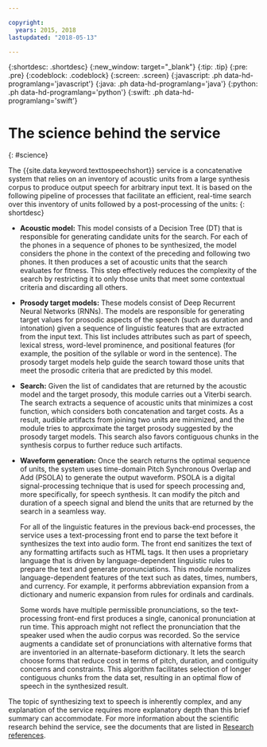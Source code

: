 ```yaml
---

copyright:
  years: 2015, 2018
lastupdated: "2018-05-13"

---
```


{:shortdesc: .shortdesc}
{:new_window: target="_blank"}
{:tip: .tip}
{:pre: .pre}
{:codeblock: .codeblock}
{:screen: .screen}
{:javascript: .ph data-hd-programlang='javascript'}
{:java: .ph data-hd-programlang='java'}
{:python: .ph data-hd-programlang='python'}
{:swift: .ph data-hd-programlang='swift'}

# The science behind the service
{: #science}

The {{site.data.keyword.texttospeechshort}} service is a concatenative system that relies on an inventory of acoustic units from a large synthesis corpus to produce output speech for arbitrary input text. It is based on the following pipeline of processes that facilitate an efficient, real-time search over this inventory of units followed by a post-processing of the units:
{: shortdesc}

-   **Acoustic model:** This model consists of a Decision Tree (DT) that is responsible for generating candidate units for the search. For each of the phones in a sequence of phones to be synthesized, the model considers the phone in the context of the preceding and following two phones. It then produces a set of acoustic units that the search evaluates for fitness. This step effectively reduces the complexity of the search by restricting it to only those units that meet some contextual criteria and discarding all others.
-   **Prosody target models:** These models consist of Deep Recurrent Neural Networks (RNNs). The models are responsible for generating target values for prosodic aspects of the speech (such as duration and intonation) given a sequence of linguistic features that are extracted from the input text. This list includes attributes such as part of speech, lexical stress, word-level prominence, and positional features (for example, the position of the syllable or word in the sentence). The prosody target models help guide the search toward those units that meet the prosodic criteria that are predicted by this model.
-   **Search:** Given the list of candidates that are returned by the acoustic model and the target prosody, this module carries out a Viterbi search. The search extracts a sequence of acoustic units that minimizes a cost function, which considers both concatenation and target costs. As a result, audible artifacts from joining two units are minimized, and the module tries to approximate the target prosody suggested by the prosody target models. This search also favors contiguous chunks in the synthesis corpus to further reduce such artifacts.
-   **Waveform generation:** Once the search returns the optimal sequence of units, the system uses time-domain Pitch Synchronous Overlap and Add (PSOLA) to generate the output waveform. PSOLA is a digital signal-processing technique that is used for speech processing and, more specifically, for speech synthesis. It can modify the pitch and duration of a speech signal and blend the units that are returned by the search in a seamless way.

    For all of the linguistic features in the previous back-end processes, the service uses a text-processing front end to parse the text before it synthesizes the text into audio form. The front end sanitizes the text of any formatting artifacts such as HTML tags. It then uses a proprietary language that is driven by language-dependent linguistic rules to prepare the text and generate pronunciations. This module normalizes language-dependent features of the text such as dates, times, numbers, and currency. For example, it performs abbreviation expansion from a dictionary and numeric expansion from rules for ordinals and cardinals.

    Some words have multiple permissible pronunciations, so the text-processing front-end first produces a single, canonical pronunciation at run time. This approach might not reflect the pronunciation that the speaker used when the audio corpus was recorded. So the service augments a candidate set of pronunciations with alternative forms that are inventoried in an alternate-baseform dictionary. It lets the search choose forms that reduce cost in terms of pitch, duration, and contiguity concerns and constraints. This algorithm facilitates selection of longer contiguous chunks from the data set, resulting in an optimal flow of speech in the synthesized result.

The topic of synthesizing text to speech is inherently complex, and any explanation of the service requires more explanatory depth than this brief summary can accommodate. For more information about the scientific research behind the service, see the documents that are listed in [Research references](/docs/services/text-to-speech/references.html).
